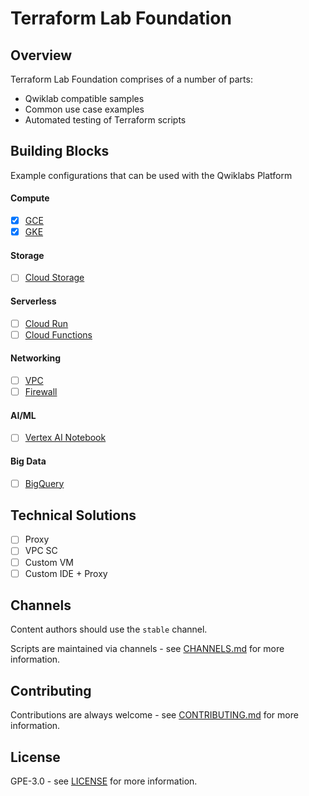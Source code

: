 # Terraform Lab Foundation

## Overview

Terraform Lab Foundation comprises of a number of parts:

* Qwiklab compatible samples
* Common use case examples 
* Automated testing of Terraform scripts

## Building Blocks 
Example configurations that can be used with the Qwiklabs Platform

#### Compute
- [x] [GCE](https://github.com/CloudVLab/terraform-lab-foundation/blob/main/gce_instance/README.md)
- [x] [GKE](https://github.com/CloudVLab/terraform-lab-foundation/blob/main/gke_cluster/README.md)

#### Storage
- [ ] [Cloud Storage](https://github.com/CloudVLab/terraform-lab-foundation/blob/main/gcs_bucket/README.md)

#### Serverless
- [ ] [Cloud Run](https://github.com/CloudVLab/terraform-lab-foundation/blob/main/cloud_run/README.md)
- [ ] [Cloud Functions](https://github.com/CloudVLab/terraform-lab-foundation/blob/main/cloud_functions/README.md)

#### Networking
- [ ] [VPC](https://github.com/CloudVLab/terraform-lab-foundation/blob/main/vpc_network/README.md)
- [ ] [Firewall](https://github.com/CloudVLab/terraform-lab-foundation/blob/main/firewall_rulebase/README.md)

#### AI/ML
- [ ] [Vertex AI Notebook](https://github.com/CloudVLab/terraform-lab-foundation/blob/main/vertex_notebook/README.md)

#### Big Data 
- [ ] [BigQuery](https://github.com/CloudVLab/terraform-lab-foundation/blob/main/bigquery_data/README.md)


## Technical Solutions

- [ ] Proxy
- [ ] VPC SC
- [ ] Custom VM
- [ ] Custom IDE + Proxy

## Channels

Content authors should use the `stable` channel.

Scripts are maintained via channels - see [CHANNELS.md](https://github.com/CloudVLab/terraform-lab-foundation/blob/main/CHANNELS.md) for more information.

## Contributing

Contributions are always welcome - see [CONTRIBUTING.md](https://github.com/CloudVLab/terraform-lab-foundation/blob/main/CONTRIBUTING.md) for more information.

## License

GPE-3.0 - see [LICENSE](https://github.com/CloudVLab/terraform-lab-foundation/blob/main/LICENSE) for more information.
